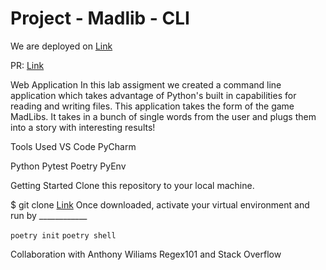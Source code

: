 # Project - Madlib - CLI

We are deployed on [Link](https://github.com/kevinhenry/madlib-cli!)

PR: [Link](https://github.com/kevinhenry/madlib-cli/pulls)

Web Application
In this lab assigment we created a command line application which takes advantage of Python's built in capabilities for reading and writing files. This application takes the form of the game MadLibs. It takes in a bunch of single words from the user and plugs them into a story with interesting results!

Tools Used
VS Code PyCharm

Python
Pytest
Poetry
PyEnv

Getting Started
Clone this repository to your local machine.

$ git clone [Link](https://github.com/kevinhenry/madlib-cli.git)
Once downloaded, activate your virtual environment and run by ____________

`poetry init`
`poetry shell`

Collaboration with Anthony Wiliams
Regex101 and Stack Overflow
